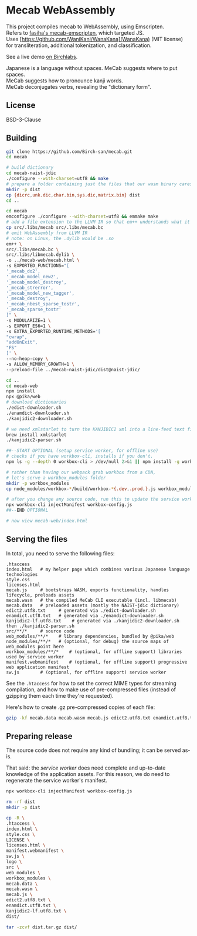 # Mecab WebAssembly

This project compiles mecab to WebAssembly, using Emscripten.  
Refers to [fasiha's mecab-emscripten](https://github.com/fasiha/mecab-emscripten), which targeted JS.  
Uses [https://github.com/WaniKani/WanaKana](WanaKana) (MIT license) for transliteration, additional tokenization, and classification.

See a live demo [on Birchlabs](https://birchlabs.co.uk/mecab-web/index.html).

Japanese is a language without spaces. MeCab suggests where to put spaces.  
MeCab suggests how to pronounce kanji words.  
MeCab deconjugates verbs, revealing the "dictionary form".

## License

BSD-3-Clause

## Building


```bash
git clone https://github.com/Birch-san/mecab.git
cd mecab

# build dictionary
cd mecab-naist-jdic
./configure --with-charset=utf8 && make
# prepare a folder containing just the files that our wasm binary cares about
mkdir -p dist
cp {dicrc,unk.dic,char.bin,sys.dic,matrix.bin} dist
cd ..

cd mecab
emconfigure ./configure --with-charset=utf8 && emmake make
# add a file extension to the LLVM IR so that em++ understands what it is
cp src/.libs/mecab src/.libs/mecab.bc
# emit WebAssembly from LLVM IR
# note: on Linux, the .dylib would be .so
em++ \
src/.libs/mecab.bc \
src/.libs/libmecab.dylib \
-o ../mecab-web/mecab.html \
-s EXPORTED_FUNCTIONS="[
'_mecab_do2',
'_mecab_model_new2',
'_mecab_model_destroy',
'_mecab_strerror',
'_mecab_model_new_tagger',
'_mecab_destroy',
'_mecab_nbest_sparse_tostr',
'_mecab_sparse_tostr'
]" \
-s MODULARIZE=1 \
-s EXPORT_ES6=1 \
-s EXTRA_EXPORTED_RUNTIME_METHODS='[
"cwrap",
"addOnExit",
"FS"
]' \
--no-heap-copy \
-s ALLOW_MEMORY_GROWTH=1 \
--preload-file ../mecab-naist-jdic/dist@naist-jdic/

cd ..
cd mecab-web
npm install
npx @pika/web
# download dictionaries
./edict-downloader.sh
./enamdict-downloader.sh
./kanjidic2-downloader.sh

# we need xmlstarlet to turn the KANJIDIC2 xml into a line-feed text file
brew install xmlstarlet
./kanjidic2-parser.sh

##--START OPTIONAL (setup service worker, for offline use)
# checks if you have workbox-cli, installs if you don't.
npm ls -g --depth 0 workbox-cli > /dev/null 2>&1 || npm install -g workbox-cli

# rather than having our webpack grab workbox from a CDN,
# let's serve a workbox_modules folder
mkdir -p workbox_modules
cp node_modules/workbox-*/build/workbox-*{.dev,.prod,}.js workbox_modules

# after you change any source code, run this to update the service worker's cache config
npx workbox-cli injectManifest workbox-config.js
##--END OPTIONAL

# now view mecab-web/index.html
```

## Serving the files

In total, you need to serve the following files:

```
.htaccess
index.html   # my helper page which combines various Japanese language technologies
style.css
licenses.html
mecab.js     # bootstraps WASM, exports functionality, handles lifecycle, preloads assets
mecab.wasm   # the compiled MeCab CLI executable (incl. libmecab)
mecab.data   # preloaded assets (mostly the NAIST-jdic dictionary)
edict2.utf8.txt     # generated via ./edict-downloader.sh
enamdict.utf8.txt   # generated via ./enamdict-downloader.sh
kanjidic2-lf.utf8.txt    # generated via ./kanjidic2-downloader.sh then ./kanjidic2-parser.sh
src/**/*     # source code
web_modules/**/*    # library dependencies, bundled by @pika/web
node_modules/**/*   # (optional, for debug) the source maps of web_modules point here
workbox_modules/**/*    # (optional, for offline support) libraries used by service worker
manifest.webmanifest    # (optional, for offline support) progressive web application manifest
sw.js        # (optional, for offline support) service worker
```

See the `.htaccess` for how to set the correct MIME types for streaming compilation, and how to make use of pre-compressed files (instead of gzipping them each time they're requested).

Here's how to create .gz pre-compressed copies of each file:

```bash
gzip -kf mecab.data mecab.wasm mecab.js edict2.utf8.txt enamdict.utf8.txt kanjidic2-lf.utf8.txt
```

## Preparing release

The source code does not require any kind of bundling; it can be served as-is.

That said: the _service worker_ does need complete and up-to-date knowledge of the application assets. For this reason, we do need to regenerate the service worker's manifest.

```bash
npx workbox-cli injectManifest workbox-config.js

rm -rf dist
mkdir -p dist

cp -R \
.htaccess \
index.html \
style.css \
LICENSE \
licenses.html \
manifest.webmanifest \
sw.js \
logo \
src \
web_modules \
workbox_modules \
mecab.data \
mecab.wasm \
mecab.js \
edict2.utf8.txt \
enamdict.utf8.txt \
kanjidic2-lf.utf8.txt \
dist/

tar -zcvf dist.tar.gz dist/ 
```
